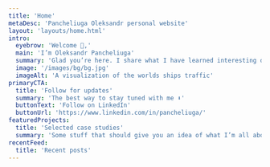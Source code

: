 ```yaml
---
title: 'Home'
metaDesc: 'Pancheliuga Oleksandr personal website'
layout: 'layouts/home.html'
intro:
  eyebrow: 'Welcome 👋,'
  main: 'I’m Oleksandr Pancheliuga'
  summary: 'Glad you’re here. I share what I have learned interesting during my journey with geospatial data and technology. Enjoy exploring!'
  image: '/images/bg/bg.jpg'
  imageAlt: 'A visualization of the worlds ships traffic'
primaryCTA:
  title: 'Follow for updates'
  summary: 'The best way to stay tuned with me ⬇️'
  buttonText: 'Follow on LinkedIn'
  buttonUrl: 'https://www.linkedin.com/in/pancheliuga/'
featuredProjects:
  title: 'Selected case studies'
  summary: 'Some stuff that should give you an idea of what I’m all about.'
recentFeed:
  title: 'Recent posts'
---
```

